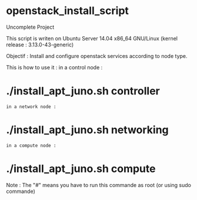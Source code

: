 openstack_install_script
========================
Uncomplete Project

This script is writen on Ubuntu Server 14.04 x86_64 GNU/Linux (kernel release : 3.13.0-43-generic)

Objectif :
Install and configure openstack services according to node type.

This is how to use it :
	in a control node :
# ./install_apt_juno.sh controller

	in a network node :
# ./install_apt_juno.sh networking

	in a compute node :
# ./install_apt_juno.sh compute

Note : The "#" means you have to run this commande as root (or using sudo commande)
